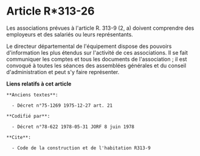 # Article R*313-26

Les associations prévues à l'article R. 313-9 (2, a) doivent comprendre des employeurs et des salariés ou leurs
représentants.

Le directeur départemental de l'équipement dispose des pouvoirs d'information les plus étendus sur l'activité de ces
associations. Il se fait communiquer les comptes et tous les documents de l'association ; il est convoqué à toutes les
séances des assemblées générales et du conseil d'administration et peut s'y faire représenter.

**Liens relatifs à cet article**

	**Anciens textes**:

	  - Décret n°75-1269 1975-12-27 art. 21

	**Codifié par**:

	  - Décret n°78-622 1978-05-31 JORF 8 juin 1978

	**Cite**:

	  - Code de la construction et de l'habitation R313-9
